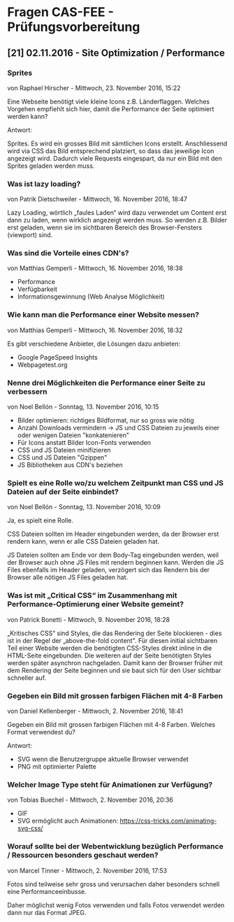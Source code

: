 # Fragen CAS-FEE - Prüfungsvorbereitung

## [21] 02.11.2016 - Site Optimization / Performance

### Sprites
von Raphael Hirscher - Mittwoch, 23. November 2016, 15:22

Eine Webseite benötigt viele kleine Icons z.B. Länderflaggen. Welches Vorgehen empfiehlt sich hier, damit die Performance der Seite optimiert werden kann?

Antwort:

Sprites. Es wird ein grosses Bild mit sämtlichen Icons erstellt. Anschliessend wird via CSS das Bild entsprechend platziert, so dass das jeweilige Icon angezeigt wird.
Dadurch viele Requests eingespart, da nur ein Bild mit den Sprites geladen werden muss.

### Was ist lazy loading?
von Patrik Dietschweiler - Mittwoch, 16. November 2016, 18:47

Lazy Loading, wörtlich „faules Laden“ wird dazu verwendet um Content erst dann zu laden, wenn wirklich angezeigt werden muss. So werden z.B. Bilder erst geladen, wenn sie im sichtbaren Bereich des Browser-Fensters (viewport) sind.

### Was sind die Vorteile eines CDN's?
von Matthias Gemperli - Mittwoch, 16. November 2016, 18:38

- Performance
- Verfügbarkeit
- Informationsgewinnung (Web Analyse Möglichkeit)

### Wie kann man die Performance einer Website messen?
von Matthias Gemperli - Mittwoch, 16. November 2016, 18:32

Es gibt verschiedene Anbieter, die Lösungen dazu anbieten:

- Google PageSpeed Insights
- Webpagetest.org

### Nenne drei Möglichkeiten die Performance einer Seite zu verbessern
von Noel Bellón - Sonntag, 13. November 2016, 10:15

- Bilder optimieren: richtiges Bildformat, nur so gross wie  nötig
- Anzahl Downloads vermindern -> JS und CSS Dateien zu jeweils einer oder wenigen Dateien "konkatenieren"
- Für Icons anstatt Bilder Icon-Fonts verwenden
- CSS und JS Dateien minifizieren
- CSS und JS Dateien "Gzippen"
- JS Bibliotheken aus CDN's beziehen

### Spielt es eine Rolle wo/zu welchem Zeitpunkt man CSS und JS Dateien auf der Seite einbindet?
von Noel Bellón - Sonntag, 13. November 2016, 10:09

Ja, es spielt eine Rolle.

CSS Dateien sollten im Header eingebunden werden, da der Browser erst rendern kann, wenn er alle CSS Dateien geladen hat.

JS Dateien sollten am Ende vor dem Body-Tag eingebunden werden, weil der Browser auch ohne JS Files mit rendern beginnen kann. Werden die JS Files ebenfalls im Header geladen, verzögert sich das Rendern bis der Browser alle nötigen JS Files geladen hat.

### Was ist mit „Critical CSS“ im Zusammenhang mit Performance-Optimierung einer Website gemeint?
von Patrick Bonetti - Mittwoch, 9. November 2016, 18:28

„Kritisches CSS“ sind Styles, die das Rendering der Seite blockieren - dies ist in der Regel der „above-the-fold content". Für diesen initial sichtbaren Teil einer Website werden die benötigten CSS-Styles direkt inline in die HTML-Seite eingebunden. Die weiteren auf der Seite benötigten Styles werden später asynchron nachgeladen. Damit kann der Browser früher mit dem Rendering der Seite beginnen und sie baut sich für den User sichtbar schneller auf.

### Gegeben ein Bild mit grossen farbigen Flächen mit 4-8 Farben
von Daniel Kellenberger - Mittwoch, 2. November 2016, 18:41

Gegeben ein Bild mit grossen farbigen Flächen mit 4-8 Farben. Welches Format verwendest du?

Antwort:
- SVG wenn die Benutzergruppe aktuelle Browser verwendet
- PNG mit optimierter Palette

### Welcher Image Type steht für Animationen zur Verfügung?
von Tobias Buechel - Mittwoch, 2. November 2016, 20:36

- GIF
- SVG ermöglicht auch Animationen: https://css-tricks.com/animating-svg-css/

### Worauf sollte bei der Webentwicklung bezüglich Performance / Ressourcen besonders geschaut werden?
von Marcel Tinner - Mittwoch, 2. November 2016, 17:53

Fotos sind teilweise sehr gross und verursachen daher besonders schnell eine Performanceeinbusse.

Daher möglichst wenig Fotos verwenden und falls Fotos verwendet werden dann nur das Format JPEG.

